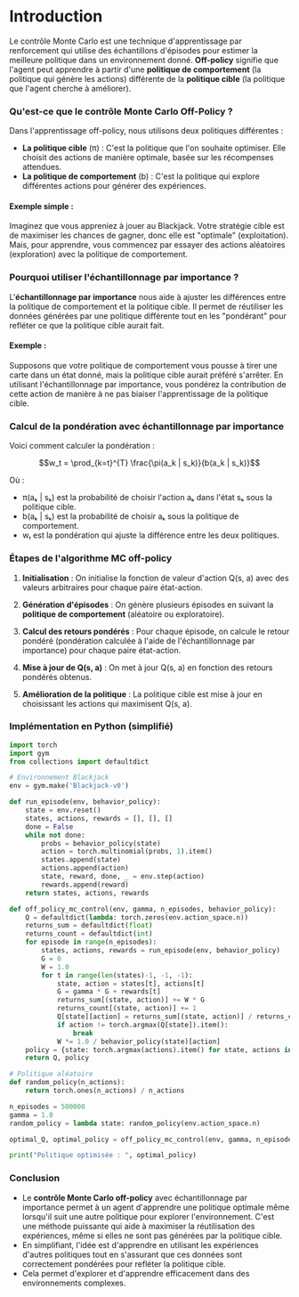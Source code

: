 
# Introduction

Le contrôle Monte Carlo est une technique d'apprentissage par renforcement qui utilise des échantillons d'épisodes pour estimer la meilleure politique dans un environnement donné. **Off-policy** signifie que l'agent peut apprendre à partir d'une **politique de comportement** (la politique qui génère les actions) différente de la **politique cible** (la politique que l'agent cherche à améliorer).

### Qu'est-ce que le contrôle Monte Carlo Off-Policy ?

Dans l'apprentissage off-policy, nous utilisons deux politiques différentes :
- **La politique cible** (π) : C'est la politique que l'on souhaite optimiser. Elle choisit des actions de manière optimale, basée sur les récompenses attendues.
- **La politique de comportement** (b) : C'est la politique qui explore différentes actions pour générer des expériences.

#### Exemple simple :
Imaginez que vous appreniez à jouer au Blackjack. Votre stratégie cible est de maximiser les chances de gagner, donc elle est "optimale" (exploitation). Mais, pour apprendre, vous commencez par essayer des actions aléatoires (exploration) avec la politique de comportement.

### Pourquoi utiliser l'échantillonnage par importance ?

L'**échantillonnage par importance** nous aide à ajuster les différences entre la politique de comportement et la politique cible. Il permet de réutiliser les données générées par une politique différente tout en les "pondérant" pour refléter ce que la politique cible aurait fait.

#### Exemple :
Supposons que votre politique de comportement vous pousse à tirer une carte dans un état donné, mais la politique cible aurait préféré s'arrêter. En utilisant l'échantillonnage par importance, vous pondérez la contribution de cette action de manière à ne pas biaiser l'apprentissage de la politique cible.

### Calcul de la pondération avec échantillonnage par importance
Voici comment calculer la pondération :

$$w_t = \prod_{k=t}^{T} \frac{\pi(a_k | s_k)}{b(a_k | s_k)}$$

Où :
- π(aₖ | sₖ) est la probabilité de choisir l'action aₖ dans l'état sₖ sous la politique cible.
- b(aₖ | sₖ) est la probabilité de choisir aₖ sous la politique de comportement.
- wₜ est la pondération qui ajuste la différence entre les deux politiques.

### Étapes de l'algorithme MC off-policy

1. **Initialisation** : On initialise la fonction de valeur d'action Q(s, a) avec des valeurs arbitraires pour chaque paire état-action.
   
2. **Génération d'épisodes** : On génère plusieurs épisodes en suivant la **politique de comportement** (aléatoire ou exploratoire).
   
3. **Calcul des retours pondérés** : Pour chaque épisode, on calcule le retour pondéré (pondération calculée à l'aide de l'échantillonnage par importance) pour chaque paire état-action.
   
4. **Mise à jour de Q(s, a)** : On met à jour Q(s, a) en fonction des retours pondérés obtenus.

5. **Amélioration de la politique** : La politique cible est mise à jour en choisissant les actions qui maximisent Q(s, a).

### Implémentation en Python (simplifié)

```python
import torch
import gym
from collections import defaultdict

# Environnement Blackjack
env = gym.make('Blackjack-v0')

def run_episode(env, behavior_policy):
    state = env.reset()
    states, actions, rewards = [], [], []
    done = False
    while not done:
        probs = behavior_policy(state)
        action = torch.multinomial(probs, 1).item()
        states.append(state)
        actions.append(action)
        state, reward, done, _ = env.step(action)
        rewards.append(reward)
    return states, actions, rewards

def off_policy_mc_control(env, gamma, n_episodes, behavior_policy):
    Q = defaultdict(lambda: torch.zeros(env.action_space.n))
    returns_sum = defaultdict(float)
    returns_count = defaultdict(int)
    for episode in range(n_episodes):
        states, actions, rewards = run_episode(env, behavior_policy)
        G = 0
        W = 1.0
        for t in range(len(states)-1, -1, -1):
            state, action = states[t], actions[t]
            G = gamma * G + rewards[t]
            returns_sum[(state, action)] += W * G
            returns_count[(state, action)] += 1
            Q[state][action] = returns_sum[(state, action)] / returns_count[(state, action)]
            if action != torch.argmax(Q[state]).item():
                break
            W *= 1.0 / behavior_policy(state)[action]
    policy = {state: torch.argmax(actions).item() for state, actions in Q.items()}
    return Q, policy

# Politique aléatoire
def random_policy(n_actions):
    return torch.ones(n_actions) / n_actions

n_episodes = 500000
gamma = 1.0
random_policy = lambda state: random_policy(env.action_space.n)

optimal_Q, optimal_policy = off_policy_mc_control(env, gamma, n_episodes, random_policy)

print("Politique optimisée : ", optimal_policy)
```

### Conclusion

- Le **contrôle Monte Carlo off-policy** avec échantillonnage par importance permet à un agent d'apprendre une politique optimale même lorsqu'il suit une autre politique pour explorer l'environnement. C'est une méthode puissante qui aide à maximiser la réutilisation des expériences, même si elles ne sont pas générées par la politique cible.
- En simplifiant, l'idée est d'apprendre en utilisant les expériences d'autres politiques tout en s'assurant que ces données sont correctement pondérées pour refléter la politique cible.
- Cela permet d'explorer et d'apprendre efficacement dans des environnements complexes.
